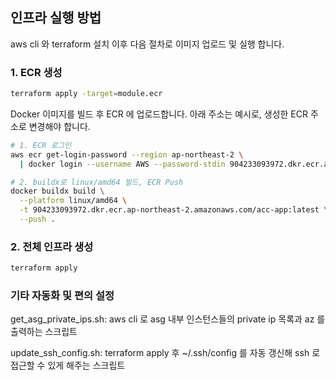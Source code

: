 
## 인프라 실행 방법

aws cli 와 terraform 설치 이후 다음 절차로 이미지 업로드 및 실행 합니다.

### 1. ECR 생성

```bash
terraform apply -target=module.ecr
```

Docker 이미지를 빌드 후 ECR 에 업로드합니다. 아래 주소는 예시로, 생성한 ECR 주소로 변경해야 합니다.

```bash
# 1. ECR 로그인
aws ecr get-login-password --region ap-northeast-2 \
  | docker login --username AWS --password-stdin 904233093972.dkr.ecr.ap-northeast-2.amazonaws.com

# 2. buildx로 linux/amd64 빌드, ECR Push
docker buildx build \
  --platform linux/amd64 \
  -t 904233093972.dkr.ecr.ap-northeast-2.amazonaws.com/acc-app:latest \
  --push .
```

### 2. 전체 인프라 생성

```bash
terraform apply
```

### 기타 자동화 및 편의 설정

get_asg_private_ips.sh: aws cli 로 asg 내부 인스턴스들의 private ip 목록과 az 를 출력하는 스크립트

update_ssh_config.sh: terraform apply 후 ~/.ssh/config 를 자동 갱신해 ssh <Host> 로 접근할 수 있게 해주는 스크립트

